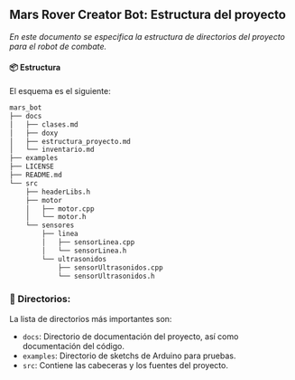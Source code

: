 ## Mars Rover Creator Bot: Estructura del proyecto

*En este documento se especifica la estructura de directorios del proyecto para el robot de combate.*

#### :package: Estructura

El esquema es el siguiente:

~~~bash
mars_bot
├── docs
│   ├── clases.md
│   ├── doxy
│   ├── estructura_proyecto.md
│   └── inventario.md
├── examples
├── LICENSE
├── README.md
└── src
    ├── headerLibs.h
    ├── motor
    │   ├── motor.cpp
    │   └── motor.h
    └── sensores
        ├── linea
        │   ├── sensorLinea.cpp
        │   └── sensorLinea.h
        └── ultrasonidos
            ├── sensorUltrasonidos.cpp
            └── sensorUltrasonidos.h
~~~

### :open_file_folder: Directorios:

La lista de directorios más importantes son:

* `docs`: Directorio de documentación del proyecto, así como documentación del código.
* `examples`: Directorio de sketchs de Arduino para pruebas.
* `src`: Contiene las cabeceras y los fuentes del proyecto.